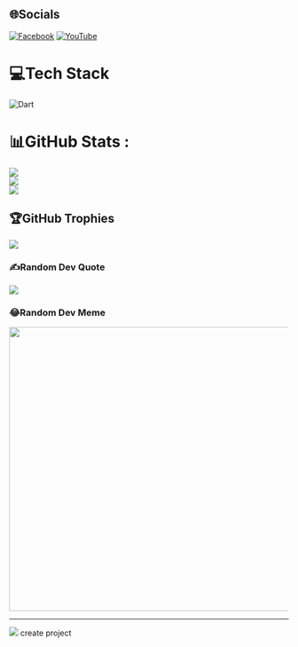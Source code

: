 
## 🌐Socials
[![Facebook](https://img.shields.io/badge/Facebook-%231877F2.svg?logo=Facebook&logoColor=white)](https://facebook.com/https://www.facebook.com/tdh.bmw/) [![YouTube](https://img.shields.io/badge/YouTube-%23FF0000.svg?logo=YouTube&logoColor=white)](https://youtube.com/c/https://www.youtube.com/channel/UCDATJSlThJeq8F8locwBTLA) 

# 💻Tech Stack
![Dart](https://img.shields.io/badge/dart-%230175C2.svg?style=flat&logo=dart&logoColor=white)
# 📊GitHub Stats :
![](https://github-readme-stats.vercel.app/api?username=duchieutran&theme=radical&hide_border=false&include_all_commits=false&count_private=false)<br/>
![](https://github-readme-streak-stats.herokuapp.com/?user=duchieutran&theme=radical&hide_border=false)<br/>
![](https://github-readme-stats.vercel.app/api/top-langs/?username=duchieutran&theme=radical&hide_border=false&include_all_commits=false&count_private=false&layout=compact)

## 🏆GitHub Trophies
![](https://github-trophies.vercel.app/?username=duchieutran&theme=radical&no-frame=false&no-bg=false&margin-w=4)

### ✍️Random Dev Quote
![](https://quotes-github-readme.vercel.app/api?type=horizontal&theme=radical)

### 😂Random Dev Meme
<img src="https://random-memer.herokuapp.com/" width="512px"/>

---
[![](https://visitcount.itsvg.in/api?id=duchieutran&icon=0&color=0)](https://visitcount.itsvg.in)
create project
